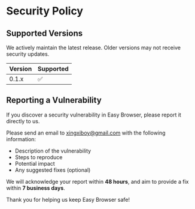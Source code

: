 # Security Policy

## Supported Versions

We actively maintain the latest release. Older versions may not receive security updates.

| Version | Supported          |
| ------- | ------------------ |
| 0.1.x   | ✅                  |

## Reporting a Vulnerability

If you discover a security vulnerability in Easy Browser, please report it directly to us.

Please send an email to [xingxiboy@gmail.com](mailto:xingxiboy@gmail.com) with the following information:

- Description of the vulnerability
- Steps to reproduce
- Potential impact
- Any suggested fixes (optional)

We will acknowledge your report within **48 hours**, and aim to provide a fix within **7 business days**.

Thank you for helping us keep Easy Browser safe!
